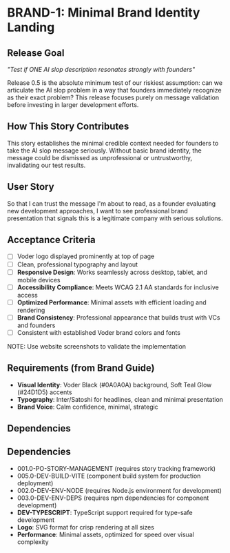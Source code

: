 # BRAND-1: Minimal Brand Identity Landing

## Release Goal

_"Test if ONE AI slop description resonates strongly with founders"_

Release 0.5 is the absolute minimum test of our riskiest assumption: can we articulate the AI slop problem in a way that founders immediately recognize as their exact problem? This release focuses purely on message validation before investing in larger development efforts.

## How This Story Contributes

This story establishes the minimal credible context needed for founders to take the AI slop message seriously. Without basic brand identity, the message could be dismissed as unprofessional or untrustworthy, invalidating our test results.

## User Story

So that I can trust the message I'm about to read, as a founder evaluating new development approaches, I want to see professional brand presentation that signals this is a legitimate company with serious solutions.

## Acceptance Criteria

- [ ] Voder logo displayed prominently at top of page
- [ ] Clean, professional typography and layout
- [ ] **Responsive Design**: Works seamlessly across desktop, tablet, and mobile devices
- [ ] **Accessibility Compliance**: Meets WCAG 2.1 AA standards for inclusive access
- [ ] **Optimized Performance**: Minimal assets with efficient loading and rendering
- [ ] **Brand Consistency**: Professional appearance that builds trust with VCs and founders
- [ ] Consistent with established Voder brand colors and fonts

NOTE: Use website screenshots to validate the implementation

## Requirements (from Brand Guide)

- **Visual Identity**: Voder Black (#0A0A0A) background, Soft Teal Glow (#24D1D5) accents
- **Typography**: Inter/Satoshi for headlines, clean and minimal presentation
- **Brand Voice**: Calm confidence, minimal, strategic

## Dependencies

## Dependencies

- 001.0-PO-STORY-MANAGEMENT (requires story tracking framework)
- 005.0-DEV-BUILD-VITE (component build system for production deployment)
- 002.0-DEV-ENV-NODE (requires Node.js environment for development)
- 003.0-DEV-ENV-DEPS (requires npm dependencies for component development)
- **DEV-TYPESCRIPT**: TypeScript support required for type-safe development
- **Logo**: SVG format for crisp rendering at all sizes
- **Performance**: Minimal assets, optimized for speed over visual complexity
